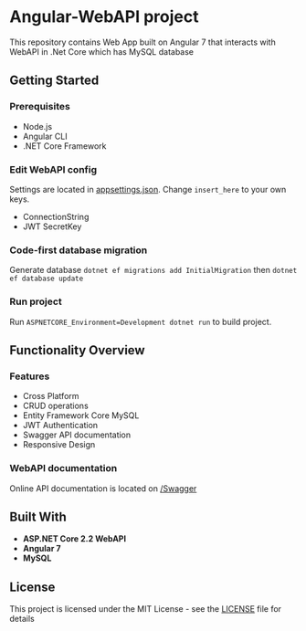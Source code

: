 # Angular-WebAPI project

This repository contains Web App built on Angular 7 that interacts with WebAPI in .Net Core which has MySQL database

## Getting Started

### Prerequisites

- Node.js
- Angular CLI
- .NET Core Framework

### Edit WebAPI config

Settings are located in [appsettings.json](WebApi/appsettings.json). Change `insert_here` to your own keys.
 
- ConnectionString
- JWT SecretKey

### Code-first database migration

Generate database `dotnet ef migrations add InitialMigration` then `dotnet ef database update`

### Run project

Run `ASPNETCORE_Environment=Development dotnet run` to build project.

## Functionality Overview

### Features

* Cross Platform
* CRUD operations
* Entity Framework Core MySQL
* JWT Authentication
* Swagger API documentation
* Responsive Design

### WebAPI documentation

Online API documentation is located on [/Swagger](http://ideashareapp.azurewebsites.net/swagger/)

## Built With

* **ASP.NET Core 2.2 WebAPI**
* **Angular 7**
* **MySQL**

## License

This project is licensed under the MIT License - see the [LICENSE](LICENSE) file for details



